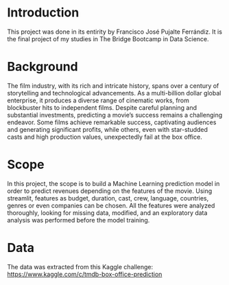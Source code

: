 # Introduction
This project was done in its entirity by Francisco José Pujalte Ferrándiz. It is the final project of my studies in The Bridge Bootcamp in Data Science.

# Background
The film industry, with its rich and intricate history, spans over a century of storytelling and technological advancements. As a multi-billion dollar global enterprise, it produces a diverse range of cinematic works, from blockbuster hits to independent films. Despite careful planning and substantial investments, predicting a movie’s success remains a challenging endeavor. Some films achieve remarkable success, captivating audiences and generating significant profits, while others, even with star-studded casts and high production values, unexpectedly fail at the box office.

# Scope
In this project, the scope is to build a Machine Learning prediction model in order to predict revenues depending on the features of the movie. Using streamlit, features as budget, duration, cast, crew, language, countries, genres or even companies can be chosen. All the features were analyzed thoroughly, looking for missing data, modified, and an exploratory data analysis was performed before the model training.

# Data
The data was extracted from this Kaggle challenge: https://www.kaggle.com/c/tmdb-box-office-prediction
